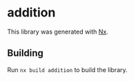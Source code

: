 # addition

This library was generated with [Nx](https://nx.dev).

## Building

Run `nx build addition` to build the library.
